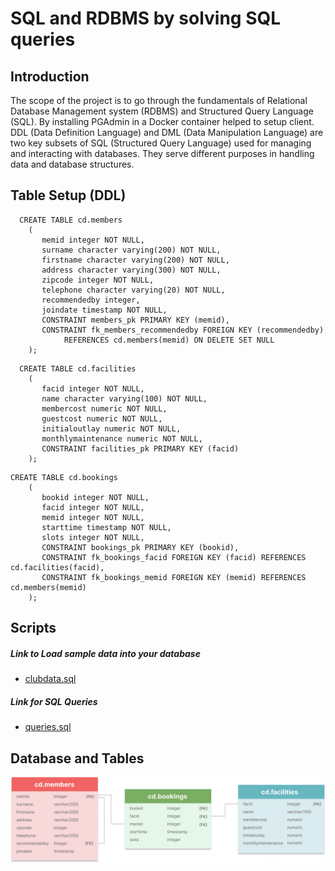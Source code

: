 # SQL and RDBMS by solving SQL queries

## Introduction
The scope of the project is to go through the fundamentals of Relational Database Management system (RDBMS) and Structured Query Language (SQL). By installing PGAdmin in a Docker container helped to setup client. DDL (Data Definition Language) and DML (Data Manipulation Language) are two key subsets of SQL (Structured Query Language) used for managing and interacting with databases. They serve different purposes in handling data and database structures.

## Table Setup (DDL)
```
  CREATE TABLE cd.members
    (
       memid integer NOT NULL, 
       surname character varying(200) NOT NULL, 
       firstname character varying(200) NOT NULL, 
       address character varying(300) NOT NULL, 
       zipcode integer NOT NULL, 
       telephone character varying(20) NOT NULL, 
       recommendedby integer,
       joindate timestamp NOT NULL,
       CONSTRAINT members_pk PRIMARY KEY (memid),
       CONSTRAINT fk_members_recommendedby FOREIGN KEY (recommendedby)
            REFERENCES cd.members(memid) ON DELETE SET NULL
    );
```

```
  CREATE TABLE cd.facilities
    (
       facid integer NOT NULL, 
       name character varying(100) NOT NULL, 
       membercost numeric NOT NULL, 
       guestcost numeric NOT NULL, 
       initialoutlay numeric NOT NULL, 
       monthlymaintenance numeric NOT NULL, 
       CONSTRAINT facilities_pk PRIMARY KEY (facid)
    );
```

```
CREATE TABLE cd.bookings
    (
       bookid integer NOT NULL, 
       facid integer NOT NULL, 
       memid integer NOT NULL, 
       starttime timestamp NOT NULL,
       slots integer NOT NULL,
       CONSTRAINT bookings_pk PRIMARY KEY (bookid),
       CONSTRAINT fk_bookings_facid FOREIGN KEY (facid) REFERENCES cd.facilities(facid),
       CONSTRAINT fk_bookings_memid FOREIGN KEY (memid) REFERENCES cd.members(memid)
    );
```

## Scripts
##### Link to Load sample data into your database
- [clubdata.sql](https://github.com/jarviscanada/jarvis_data_eng_UmaraniKumaresan/blob/develop/sql/clubdata.sql)

##### Link for SQL Queries
- [queries.sql](https://github.com/jarviscanada/jarvis_data_eng_UmaraniKumaresan/blob/develop/sql/queries.sql)
 
## Database and Tables

![image](assets/database.jpg)
     
